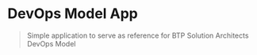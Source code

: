# DevOps Model App 
> Simple application to serve as reference for BTP Solution Architects DevOps Model
